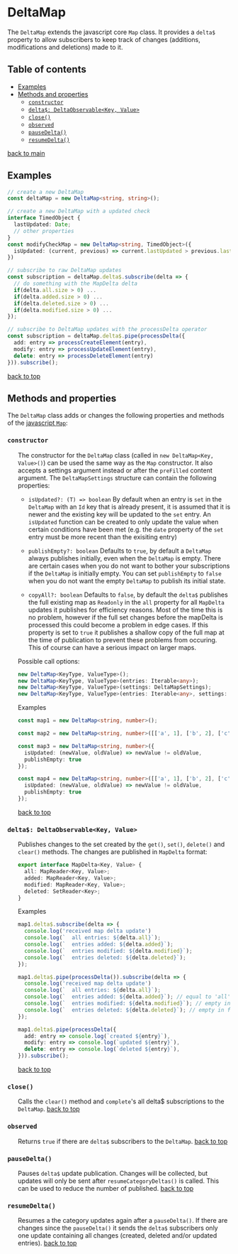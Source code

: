 # DeltaMap <!-- omit in toc -->

The `DeltaMap` extends the javascript core `Map` class. It provides a `delta$` property to allow subscribers to keep track of changes (additions, modifications and deletions) made to it.

## Table of contents <!-- omit in toc -->
- [Examples](#examples)
- [Methods and properties](#methods-and-properties)
  - [`constructor`](#constructor)
  - [`delta$: DeltaObservable<Key, Value>`](#delta-deltaobservablekey-value)
  - [`close()`](#close)
  - [`observed`](#observed)
  - [`pauseDelta()`](#pausedelta)
  - [`resumeDelta()`](#resumedelta)

[back to main](../../README.md)

## Examples
``` typescript
// create a new DeltaMap 
const deltaMap = new DeltaMap<string, string>();

// create a new DeltaMap with a updated check
interface TimedObject {
  lastUpdated: Date;
  // other properties
}
const modifyCheckMap = new DeltaMap<string, TimedObject>({
  isUpdated: (current, previous) => current.lastUpdated > previous.lastUpdated
})

// subscribe to raw DeltaMap updates
const subscription = deltaMap.delta$.subscribe(delta => {
  // do something with the MapDelta delta
  if(delta.all.size > 0) ...
  if(delta.added.size > 0) ...
  if(delta.deleted.size > 0) ...
  if(delta.modified.size > 0) ...
});

// subscribe to DeltaMap updates with the processDelta operator
const subscription = deltaMap.delta$.pipe(processDelta({
  add: entry => processCreateElement(entry),
  modify: entry => processUpdateElement(entry),
  delete: entry => processDeleteElement(entry)
})).subscribe();
```
[back to top](#deltamap----omit-in-toc)

## Methods and properties

The `DeltaMap` class adds or changes the following properties and methods of the [javascript `Map`](https://developer.mozilla.org/en-US/docs/Web/JavaScript/Reference/Global_Objects/Map):

### `constructor`
<ul><li style="list-style-type: none;">

  The constructor for the `DeltaMap` class (called in `new DeltaMap<Key, Value>()`) can be used the same way as the `Map` constructor. It also accepts a settings argument instead or after the `preFilled` content argument. The `DeltaMapSettings` structure can contain the following properties:

  - `isUpdated?: (T) => boolean` By default when an entry is `set` in the `DeltaMap` with an `Id` key that is already present, it is assumed that it is newer and the existing key will be updated to the `set` entry. 
  An `isUpdated` function can be created to only update the value when certain conditions have been met (e.g. the `date` property of the `set` entry must be more recent than the exisiting entry)

  - `publishEmpty?: boolean` Defaults to `true`, by default a `DeltaMap` always publishes initially, even when the `DeltaMap` is empty. 
  There are certain cases when you do not want to bother your subscriptions if the `DeltaMap` is initially empty.
  You can set `publishEmpty` to `false` when you do not want the empty `DeltaMap` to publish its initial state.

  - `copyAll?: boolean` Defaults to `false`, by default the `delta$` publishes the full existing map as `Readonly` in the `all` property for all `MapDelta` updates it publishes for efficiency reasons. Most of the time this is no problem, however if the full set changes before the mapDelta is processed this could become a problem in edge cases. If this property is set to `true` it publishes a shallow copy of the full map at the time of publication to prevent these problems from occuring. This of course can have a serious impact on larger maps.

  Possible call options:
  ``` typescript
  new DeltaMap<KeyType, ValueType>();
  new DeltaMap<KeyType, ValueType>(entries: Iterable<any>);
  new DeltaMap<KeyType, ValueType>(settings: DeltaMapSettings);
  new DeltaMap<KeyType, ValueType>(entries: Iterable<any>, settings: DeltaMapSettings);
  ```

  Examples
  ``` typescript
  const map1 = new DeltaMap<string, number>();

  const map2 = new DeltaMap<string, number>([['a', 1], ['b', 2], ['c', 3]]);

  const map3 = new DeltaMap<string, number>({
    isUpdated: (newValue, oldValue) => newValue != oldValue,
    publishEmpty: true
  });

  const map4 = new DeltaMap<string, number>([['a', 1], ['b', 2], ['c', 3]], {
    isUpdated: (newValue, oldValue) => newValue != oldValue,
    publishEmpty: true
  });
  ```
  [back to top](#deltamap----omit-in-toc)
</li></ul>

### `delta$: DeltaObservable<Key, Value>`
<ul><li style="list-style-type: none;">

  Publishes changes to the set created by the `get()`, `set()`, `delete()` and `clear()` methods.
  The changes are published in `MapDelta` format:

``` typescript
export interface MapDelta<Key, Value> {
  all: MapReader<Key, Value>;
  added: MapReader<Key, Value>;
  modified: MapReader<Key, Value>;
  deleted: SetReader<Key>;
}
```
Examples
``` typescript
map1.delta$.subscribe(delta => {
  console.log('received map delta update')
  console.log(`  all entries: ${delta.all}`);
  console.log(`  entries added: ${delta.added}`);
  console.log(`  entries modified: ${delta.modified}`);
  console.log(`  entries deleted: ${delta.deleted}`);
});

map1.delta$.pipe(processDelta()).subscribe(delta => {
  console.log('received map delta update')
  console.log(`  all entries: ${delta.all}`);
  console.log(`  entries added: ${delta.added}`); // equal to 'all' in first delta
  console.log(`  entries modified: ${delta.modified}`); // empty in first delta
  console.log(`  entries deleted: ${delta.deleted}`); // empty in first delta
});

map1.delta$.pipe(processDelta({
  add: entry => console.log(`created ${entry}`),
  modify: entry => console.log(`updated ${entry}`),
  delete: entry => console.log(`deleted ${entry}`),
})).subscribe();
```
[back to top](#deltamap----omit-in-toc)
</li></ul>

### `close()`
<ul><li style="list-style-type: none;">

Calls the `clear()` method and `complete`'s all delta$ subscriptions to the `DeltaMap`.
[back to top](#deltamap----omit-in-toc)
</li></ul>

### `observed`
<ul><li style="list-style-type: none;">

Returns `true` if there are `delta$` subscribers to the `DeltaMap`.
[back to top](#deltamap----omit-in-toc)
</li></ul>

### `pauseDelta()`
<ul><li style="list-style-type: none;">

Pauses `delta$` update publication.
Changes will be collected, but updates will only be sent after `resumeCategoryDeltas()` is called.
This can be used to reduce the number of published.
[back to top](#deltamap----omit-in-toc)
</li></ul>

### `resumeDelta()`
<ul><li style="list-style-type: none;">

Resumes a the category updates again after a `pauseDelta()`.
If there are changes since the `pauseDelta()` it sends the `delta$` subscribers only one update containing all changes (created, deleted and/or updated entries).
[back to top](#deltamap----omit-in-toc)
</li></ul>